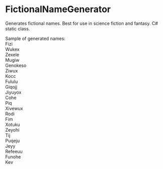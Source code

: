 # FictionalNameGenerator
Generates fictional names.  Best for use in science fiction and fantasy.  C# static class.

Sample of generated names:  
Fizi  
Wukex  
Zexele  
Mugiw  
Genokeso  
Ziwux  
Kocc  
Fululu  
Giqojj  
Jiyuyox  
Cohe  
Piq  
Xivewux  
Rodi  
Fim  
Xotuku  
Zeyohi  
Tij  
Puqeju  
Jeyy  
Refeeuu  
Funohe  
Kev  
